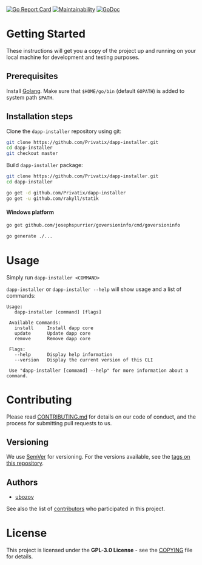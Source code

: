 [![Go Report Card](http://goreportcard.com/badge/github.com/Privatix/dapp-installer)](https://goreportcard.com/report/github.com/Privatix/dapp-installer)
[![Maintainability](https://api.codeclimate.com/v1/badges/603af7ec449bf3ae153c/maintainability)](https://codeclimate.com/github/Privatix/dapp-installer/maintainability)
[![GoDoc](https://godoc.org/github.com/Privatix/dapp-installer?status.svg)](https://godoc.org/github.com/Privatix/dapp-installer)

# Getting Started

These instructions will get you a copy of the project up and running on your local machine for development and testing purposes.

## Prerequisites

Install [Golang](https://golang.org/doc/install). Make sure that `$HOME/go/bin` (default `GOPATH`) is added to system path `$PATH`.

## Installation steps

Clone the `dapp-installer` repository using git:

```bash
git clone https://github.com/Privatix/dapp-installer.git
cd dapp-installer
git checkout master
```

Build `dapp-installer` package:

```bash
git clone https://github.com/Privatix/dapp-installer.git
cd dapp-installer

go get -d github.com/Privatix/dapp-installer
go get -u github.com/rakyll/statik
```

#### Windows platform

```bash
go get github.com/josephspurrier/goversioninfo/cmd/goversioninfo

go generate ./...
``` 

# Usage

Simply run `dapp-installer <COMMAND>`

`dapp-installer` or `dapp-installer --help` will show usage and a list of commands:

```
Usage:
   dapp-installer [command] [flags]

 Available Commands:
   install     Install dapp core
   update      Update dapp core
   remove      Remove dapp core
 
 Flags:
   --help      Display help information
   --version   Display the current version of this CLI
   
 Use "dapp-installer [command] --help" for more information about a command.
 ```

# Contributing

Please read [CONTRIBUTING.md](CONTRIBUTING.md) for details on our code of conduct, and the process for submitting pull requests to us.

## Versioning

We use [SemVer](http://semver.org/) for versioning. For the versions available, see the [tags on this repository](https://github.com/Privatix/dappctrl/tags).

## Authors

* [ubozov](https://github.com/ubozov)

See also the list of [contributors](https://github.com/Privatix/dapp-installer/contributors) who participated in this project.

# License

This project is licensed under the **GPL-3.0 License** - see the [COPYING](COPYING) file for details.
